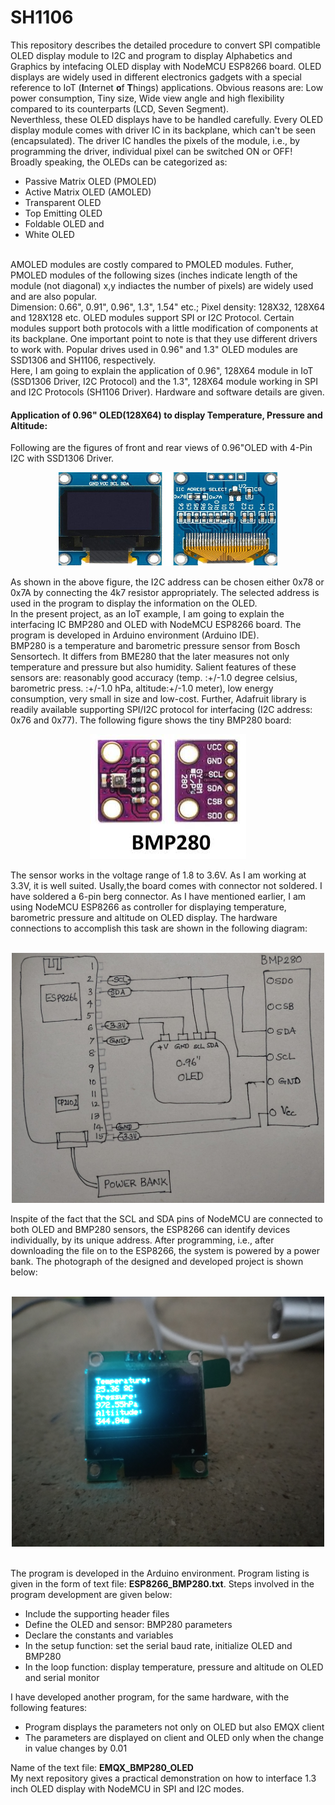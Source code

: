 # SH1106
This repository describes the detailed procedure to convert SPI compatible OLED display module to I2C and program to display Alphabetics and Graphics by intefacing OLED display with NodeMCU ESP8266 board.
OLED displays are widely used in different electronics gadgets with a special reference to IoT (**I**nternet **o**f **T**hings) applications. Obvious reasons are: Low power consumption, Tiny size, Wide view angle and high flexibility compared to its counterparts (LCD, Seven Segment). <br/>
Neverthless, these OLED displays have to be handled carefully. Every OLED display module comes with driver IC in its backplane, which can't be seen (encapsulated). The driver IC handles the pixels of the module, i.e., by programming the driver, individual pixel can be switched ON or OFF!
Broadly speaking, the OLEDs can be categorized as:
* Passive Matrix OLED (PMOLED)
* Active Matrix OLED (AMOLED)
* Transparent OLED
* Top Emitting OLED
* Foldable OLED and
* White OLED 
<br/>
AMOLED modules are costly compared to PMOLED modules. Futher, PMOLED modules of the following sizes (inches indicate length of the module (not diagonal) x,y indiactes the number of pixels) are widely used and are also popular. <br/>
Dimension: 0.66", 0.91", 0.96", 1.3", 1.54" etc.; Pixel density: 128X32, 128X64 and 128X128 etc.
OLED modules support SPI or I2C Protocol. Certain modules support both protocols with a little modification of components at its backplane. One important point to note is that they use different drivers to work with. Popular drives used in 0.96" and 1.3" OLED modules are SSD1306 and SH1106, respectively. <br/> Here, I am going to explain the application of 0.96", 128X64 module in IoT (SSD1306 Driver, I2C Protocol) and the 1.3", 128X64 module working in SPI and I2C Protocols (SH1106 Driver). Hardware and software details are given. 

#### Application of 0.96" OLED(128X64) to display Temperature, Pressure and Altitude:
Following are the figures of front and rear views of 0.96"OLED with 4-Pin I2C with SSD1306 Driver. 
<br/>
<p align = "center"><img src="https://github.com/DrKRR/SH1106/blob/main/0.96-inch-oled-display-module-4-pin-800x800-1.jpg" width = "350" height = "150"></p>
As shown in the above figure, the I2C address can be chosen either 0x78 or 0x7A by connecting the 4k7 resistor appropriately. The selected address is used in the program to display the information on the OLED.<br/> In the present project, as an IoT example, I am going to explain the interfacing IC BMP280 and OLED with NodeMCU ESP8266 board. The program is developed in Arduino environment (Arduino IDE).<br/>
BMP280 is a temperature and barometric pressure sensor from Bosch Sensortech. It differs from BME280 that the later measures not only temperature and pressure but also humidity. Salient features of these sensors are: reasonably good accuracy (temp. :+/-1.0 degree celsius, barometric press. :+/-1.0 hPa, altitude:+/-1.0 meter), low energy consumption, very small in size and low-cost. Further, Adafruit library is readily available  supporting SPI/I2C protocol for interfacing (I2C address: 0x76 and 0x77). The following figure shows the tiny BMP280 board:
<br/>
<p align = "center"><img src="https://github.com/DrKRR/SH1106/blob/main/BMP280.jpg" width = "250" height = "200"> </p>The sensor works in the voltage range of 1.8 to 3.6V. As I am working at 3.3V, it is well suited. Usally,the board comes with connector not soldered. I have soldered a 6-pin berg connector. As I have mentioned earlier, I am using NodeMCU ESP8266 as controller for displaying temperature, barometric pressure and altitude on OLED display. The hardware connections to accomplish this task are shown in the following diagram:<br/> <br/>

<p align = "center"><img src="https://github.com/DrKRR/SH1106/blob/main/20211203_163538.jpg" width = "500" height = "400"> </p>
Inspite of the fact that the SCL and SDA pins of NodeMCU are connected to both OLED and BMP280 sensors, the ESP8266 can identify devices individually, by its unique address. After programming, i.e., after downloading the file on to the ESP8266, the system is powered by a power bank.
The photograph of the designed and developed project is shown below:<br/> <br/>
<p align = "center"><img src="https://github.com/DrKRR/SH1106/blob/main/IMG_20210427_222750.jpg" width = "500" height = "400"> </p> 
<br/>
The program is developed in the Arduino environment. Program listing is given in the form of text file: <b> ESP8266_BMP280.txt</b>. Steps involved in the program development are given below:
<ul>
<li> Include the supporting header files </li>
 <li> Define the OLED and sensor: BMP280 parameters </li>
 <li> Declare the constants and variables </li>
 <li> In the setup function: set the serial baud rate, initialize OLED and BMP280 </li>
 <li> In the loop function: display temperature, pressure and altitude on OLED and serial monitor </li>
 </ul>
I have developed another program, for the same hardware, with the following features:
<ul>
 <li> Program displays the parameters not only on OLED but also EMQX client </li>
 <li> The parameters are displayed on client and OLED only when the change in value changes by 0.01 </li>
 </ul>
 Name of the text file: <b> EMQX_BMP280_OLED </b> </br>
 My next repository gives a practical demonstration on how to interface 1.3 inch OLED display with NodeMCU in SPI and I2C modes.
 
 
  
  
  
   
    
    
                                                                                  

    

    
   
  

   
 



